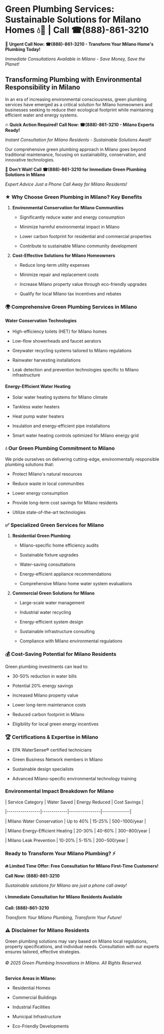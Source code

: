 # Green Plumbing Services: Sustainable Solutions for Milano Homes 💧🌿 | Call ☎(888)-861-3210

🚨 **Urgent Call Now: ☎(888)-861-3210 - Transform Your Milano Home's Plumbing Today!**
*Immediate Consultations Available in Milano - Save Money, Save the Planet!*

## Transforming Plumbing with Environmental Responsibility in Milano

In an era of increasing environmental consciousness, green plumbing services have emerged as a critical solution for Milano homeowners and businesses seeking to reduce their ecological footprint while maintaining efficient water and energy systems. 

🔥 **Quick Action Required! Call Now: ☎(888)-861-3210 - Milano Experts Ready!**
*Instant Consultation for Milano Residents - Sustainable Solutions Await!*

Our comprehensive green plumbing approach in Milano goes beyond traditional maintenance, focusing on sustainability, conservation, and innovative technologies.

🚨 **Don't Wait! Call ☎(888)-861-3210 for Immediate Green Plumbing Solutions in Milano**
*Expert Advice Just a Phone Call Away for Milano Residents!*

### ★ Why Choose Green Plumbing in Milano? Key Benefits

1. **Environmental Conservation for Milano Communities** 
   - Significantly reduce water and energy consumption
   - Minimize harmful environmental impact in Milano
   - Lower carbon footprint for residential and commercial properties
   - Contribute to sustainable Milano community development

2. **Cost-Effective Solutions for Milano Homeowners** 
   - Reduce long-term utility expenses
   - Minimize repair and replacement costs
   - Increase Milano property value through eco-friendly upgrades
   - Qualify for local Milano tax incentives and rebates

### 🌍 Comprehensive Green Plumbing Services in Milano

#### Water Conservation Technologies
- High-efficiency toilets (HET) for Milano homes
- Low-flow showerheads and faucet aerators
- Greywater recycling systems tailored to Milano regulations
- Rainwater harvesting installations
- Leak detection and prevention technologies specific to Milano infrastructure

#### Energy-Efficient Water Heating
- Solar water heating systems for Milano climate
- Tankless water heaters
- Heat pump water heaters
- Insulation and energy-efficient pipe installations
- Smart water heating controls optimized for Milano energy grid

### 💧 Our Green Plumbing Commitment to Milano

We pride ourselves on delivering cutting-edge, environmentally responsible plumbing solutions that:
- Protect Milano's natural resources
- Reduce waste in local communities
- Lower energy consumption
- Provide long-term cost savings for Milano residents
- Utilize state-of-the-art technologies

### ✅ Specialized Green Services for Milano

1. **Residential Green Plumbing**
   - Milano-specific home efficiency audits
   - Sustainable fixture upgrades
   - Water-saving consultations
   - Energy-efficient appliance recommendations
   - Comprehensive Milano home water system evaluations

2. **Commercial Green Solutions for Milano**
   - Large-scale water management
   - Industrial water recycling
   - Energy-efficient system design
   - Sustainable infrastructure consulting
   - Compliance with Milano environmental regulations

### 💰 Cost-Saving Potential for Milano Residents

Green plumbing investments can lead to:
- 30-50% reduction in water bills
- Potential 20% energy savings
- Increased Milano property value
- Lower long-term maintenance costs
- Reduced carbon footprint in Milano
- Eligibility for local green energy incentives

### 🏆 Certifications & Expertise in Milano

- EPA WaterSense® certified technicians
- Green Business Network members in Milano
- Sustainable design specialists
- Advanced Milano-specific environmental technology training

### Environmental Impact Breakdown for Milano

| Service Category | Water Saved | Energy Reduced | Cost Savings |
|-----------------|-------------|----------------|--------------|
| Milano Water Conservation | Up to 40% | 15-25% | $500-$1000/year |
| Milano Energy-Efficient Heating | 20-30% | 40-60% | $300-$800/year |
| Milano Leak Prevention | 10-20% | 5-15% | $200-$500/year |

### Ready to Transform Your Milano Plumbing? ⚡

**🔥 Limited Time Offer: Free Consultation for Milano First-Time Customers!**

**Call Now: (888)-861-3210**
*Sustainable solutions for Milano are just a phone call away!*

#### 📞 Immediate Consultation for Milano Residents Available

**Call: (888)-861-3210**
*Transform Your Milano Plumbing, Transform Your Future!*

### ⚠️ Disclaimer for Milano Residents

Green plumbing solutions may vary based on Milano local regulations, property specifications, and individual needs. Consultation with our experts ensures tailored, effective strategies.

###### © 2025 Green Plumbing Innovations in Milano. All Rights Reserved.

**Service Areas in Milano:** 
- Residential Homes
- Commercial Buildings
- Industrial Facilities
- Municipal Infrastructure
- Eco-Friendly Developments